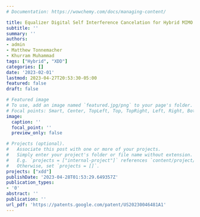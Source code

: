 ```yaml
---
# Documentation: https://wowchemy.com/docs/managing-content/

title: Equalizer Digital Self Interference Cancelation for Hybrid MIMO Transmitters
subtitle: ''
summary: ''
authors:
- admin
- Matthew Tonnemacher
- Khurram Muhammad
tags: ["Hybrid", "XDD"]
categories: []
date: '2023-02-01'
lastmod: 2023-04-27T20:53:30-05:00
featured: false
draft: false

# Featured image
# To use, add an image named `featured.jpg/png` to your page's folder.
# Focal points: Smart, Center, TopLeft, Top, TopRight, Left, Right, BottomLeft, Bottom, BottomRight.
image:
  caption: ''
  focal_point: ''
  preview_only: false

# Projects (optional).
#   Associate this post with one or more of your projects.
#   Simply enter your project's folder or file name without extension.
#   E.g. `projects = ["internal-project"]` references `content/project/deep-learning/index.md`.
#   Otherwise, set `projects = []`.
projects: ["xdd"]
publishDate: '2023-04-28T01:53:29.649357Z'
publication_types:
- '0'
abstract: ''
publication: ''
url_pdf: 'https://patents.google.com/patent/US20230046481A1'
---
```


